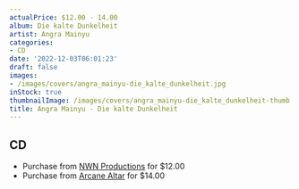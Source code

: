 ```yaml
---
actualPrice: $12.00 - 14.00
album: Die kalte Dunkelheit
artist: Angra Mainyu
categories:
- CD
date: '2022-12-03T06:01:23'
draft: false
images:
- /images/covers/angra_mainyu-die_kalte_dunkelheit.jpg
inStock: true
thumbnailImage: /images/covers/angra_mainyu-die_kalte_dunkelheit-thumb.jpg
title: Angra Mainyu - Die kalte Dunkelheit
---
```


## CD
* Purchase from [NWN Productions](http://shop.nwnprod.com/index.php?route=product/product&path=93&product_id=29274&sort=pd.name&order=ASC) for $12.00
* Purchase from [Arcane Altar](https://arcanealtar.bigcartel.com/product/angra-mainyu-die-kalte-dunkelheit-cd) for $14.00
